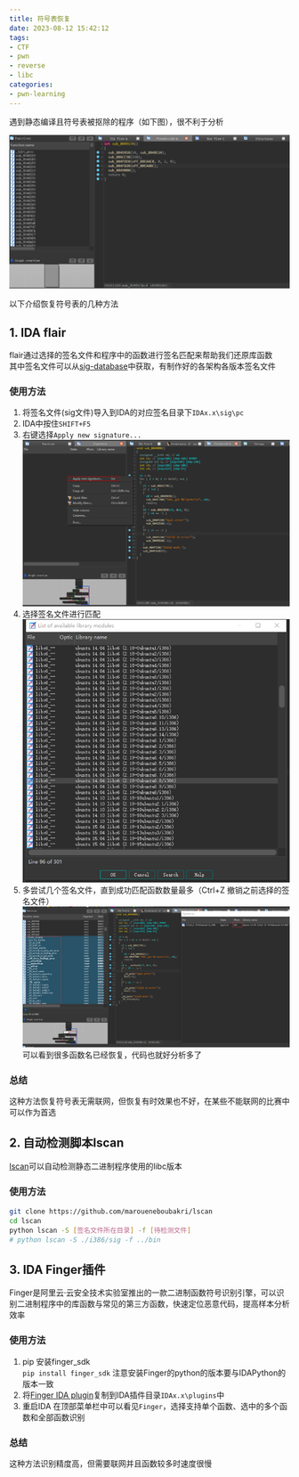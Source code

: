 ```yaml
---
title: 符号表恢复
date: 2023-08-12 15:42:12
tags:
- CTF
- pwn
- reverse
- libc
categories:
- pwn-learning
---
```


遇到静态编译且符号表被抠除的程序（如下图），很不利于分析

![img](0x1.png)

以下介绍恢复符号表的几种方法  

## 1. IDA flair 
flair通过选择的签名文件和程序中的函数进行签名匹配来帮助我们还原库函数   
其中签名文件可以从[sig-database](https://github.com/push0ebp/sig-database)中获取，有制作好的各架构各版本签名文件    
### 使用方法
1. 将签名文件(sig文件)导入到IDA的对应签名目录下`IDAx.x\sig\pc`
2. IDA中按住`SHIFT+F5`
3. 右键选择`Apply new signature...`   
![img](0x2.png)   
4. 选择签名文件进行匹配   
![img](0x3.png)    
5. 多尝试几个签名文件，直到成功匹配函数数量最多（Ctrl+Z 撤销之前选择的签名文件）   
![img](0x4.png)    
可以看到很多函数名已经恢复，代码也就好分析多了  

### 总结
这种方法恢复符号表无需联网，但恢复有时效果也不好，在某些不能联网的比赛中可以作为首选

## 2. 自动检测脚本lscan
[lscan](https://github.com/maroueneboubakri/lscan)可以自动检测静态二进制程序使用的libc版本

### 使用方法
```sh
git clone https://github.com/maroueneboubakri/lscan
cd lscan
python lscan -S [签名文件所在目录] -f [待检测文件]
# python lscan -S ./i386/sig -f ../bin
```

## 3. IDA Finger插件
Finger是阿里云·云安全技术实验室推出的一款二进制函数符号识别引擎，可以识别二进制程序中的库函数与常见的第三方函数，快速定位恶意代码，提高样本分析效率   
### 使用方法
1. pip 安装finger_sdk  
`pip install finger_sdk`
注意安装Finger的python的版本要与IDAPython的版本一致
2. 将[Finger IDA plugin](https://github.com/aliyunav/Finger/blob/master/finger_plugin.py)复制到IDA插件目录`IDAx.x\plugins`中  
3. 重启IDA 在顶部菜单栏中可以看见`Finger`，选择支持单个函数、选中的多个函数和全部函数识别

### 总结
这种方法识别精度高，但需要联网并且函数较多时速度很慢
